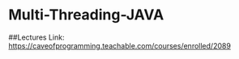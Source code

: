 # Multi-Threading-JAVA

##Lectures Link: https://caveofprogramming.teachable.com/courses/enrolled/2089
